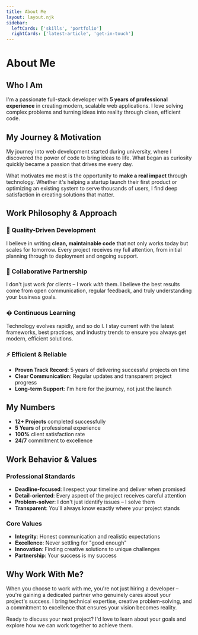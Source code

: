 ```yaml
---
title: About Me
layout: layout.njk
sidebar:
  leftCards: ['skills', 'portfolio']
  rightCards: ['latest-article', 'get-in-touch']
---
```


# About Me

## Who I Am

I'm a passionate full-stack developer with **5 years of professional experience** in creating modern, scalable web applications. I love solving complex problems and turning ideas into reality through clean, efficient code.

## My Journey & Motivation

My journey into web development started during university, where I discovered the power of code to bring ideas to life. What began as curiosity quickly became a passion that drives me every day.

What motivates me most is the opportunity to **make a real impact** through technology. Whether it's helping a startup launch their first product or optimizing an existing system to serve thousands of users, I find deep satisfaction in creating solutions that matter.

## Work Philosophy & Approach

### 🎯 **Quality-Driven Development**
I believe in writing **clean, maintainable code** that not only works today but scales for tomorrow. Every project receives my full attention, from initial planning through to deployment and ongoing support.

### 🤝 **Collaborative Partnership**
I don't just work *for* clients – I work *with* them. I believe the best results come from open communication, regular feedback, and truly understanding your business goals.

### � **Continuous Learning**
Technology evolves rapidly, and so do I. I stay current with the latest frameworks, best practices, and industry trends to ensure you always get modern, efficient solutions.

### ⚡ **Efficient & Reliable**
- **Proven Track Record**: 5 years of delivering successful projects on time
- **Clear Communication**: Regular updates and transparent project progress
- **Long-term Support**: I'm here for the journey, not just the launch

## My Numbers

- **12+ Projects** completed successfully
- **5 Years** of professional experience  
- **100%** client satisfaction rate
- **24/7** commitment to excellence

## Work Behavior & Values

### **Professional Standards**
- **Deadline-focused**: I respect your timeline and deliver when promised
- **Detail-oriented**: Every aspect of the project receives careful attention
- **Problem-solver**: I don't just identify issues – I solve them
- **Transparent**: You'll always know exactly where your project stands

### **Core Values**
- **Integrity**: Honest communication and realistic expectations
- **Excellence**: Never settling for "good enough"
- **Innovation**: Finding creative solutions to unique challenges
- **Partnership**: Your success is my success

## Why Work With Me?

When you choose to work with me, you're not just hiring a developer – you're gaining a dedicated partner who genuinely cares about your project's success. I bring technical expertise, creative problem-solving, and a commitment to excellence that ensures your vision becomes reality.

Ready to discuss your next project? I'd love to learn about your goals and explore how we can work together to achieve them.
